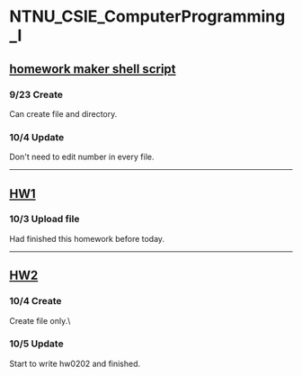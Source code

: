 NTNU_CSIE_ComputerProgramming_I
===

## [homework maker shell script](./homework_maker.sh)

### 9/23 Create
Can create file and directory.

### 10/4 Update
Don't need to edit number in every file.

---

## [HW1](./Homework1/)

### 10/3 Upload file
Had finished this homework before today.

---

## [HW2](./Homework2/)

### 10/4 Create
Create file only.\

### 10/5 Update
Start to write hw0202 and finished.